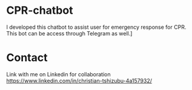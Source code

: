 # CPR-chatbot
I developed this chatbot to assist user for emergency response for CPR. This bot can be access through Telegram as well.]

# Contact
Link with me on Linkedin for collaboration https://www.linkedin.com/in/christian-tshizubu-4a157932/
